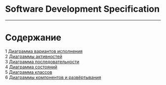 # Software Development Specification

---

# Содержание

1 [Диаграмма вариантов исполнения](use_case)  
2 [Диаграммы активностей](activity)  
3 [Диаграмма последовательности](sequence)  
4 [Диаграмма состояний](state)  
5 [Диаграмма классов](class)  
6 [Диаграммы компонентов и развёртывания](component_deployment)
